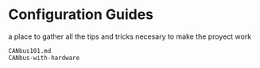 # Configuration Guides
a place to gather all the tips and tricks necesary to make the proyect work
```{toctree}
CANbus101.md
CANbus-with-hardware
```